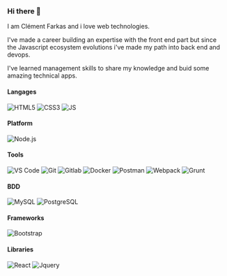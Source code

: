 ### Hi there 👋

I am Clément Farkas and i love web technologies.

I've made a career building an expertise with the front end part but since the Javascript ecosystem evolutions i've made my path into back end and devops.

I've learned management skills to share my knowledge and buid some amazing technical apps.

#### Langages
![HTML5](https://img.shields.io/badge/-HTML5-E34F26?style=flat&logo=html5&logoColor=FFF)
![CSS3](https://img.shields.io/badge/-CSS-1572B6?style=flat&logo=css3&logoColor=FFF)
![JS](https://img.shields.io/badge/-JavaScript-F7DF1E?style=flat&logo=JavaScript&logoColor=000)

#### Platform
![Node.js](https://img.shields.io/badge/-Node.js-339933?style=flat&logo=nodedotjs&logoColor=FFF)

#### Tools
![VS Code](https://img.shields.io/badge/-VSCode-209ce9?style=flat&logo=visualstudiocode&logoColor=FFF)
![Git](https://img.shields.io/badge/-Git-F05032?style=flat&logo=git&logoColor=FFF)
![Gitlab](https://img.shields.io/badge/-Gitlab-fd7e14?style=flat&logo=gitlab&logoColor=FFF)
![Docker](https://img.shields.io/badge/-Docker-2496ED?style=flat&logo=docker&logoColor=FFF)
![Postman](https://img.shields.io/badge/-Postman-FF6C37?style=flat&logo=Postman&logoColor=FFF)
![Webpack](https://img.shields.io/badge/-Webpack-3073b9?style=flat&logo=webpack&logoColor=FFF)
![Grunt](https://img.shields.io/badge/-Grunt-fd7e14?style=flat&logo=grunt&logoColor=FFF)

#### BDD
![MySQL](https://img.shields.io/badge/-MySQL-4479A1?style=flat&logo=MySQL&logoColor=FFF)
![PostgreSQL](https://img.shields.io/badge/-PostgreSQL-336791?style=flat&logo=PostgreSQL&logoColor=FFF)
 
#### Frameworks
![Bootstrap](https://img.shields.io/badge/-Bootstrap-7952B3?style=flat&logo=Bootstrap&logoColor=FFF)

#### Libraries
![React](https://img.shields.io/badge/-React-61DAFB?style=flat&logo=React&logoColor=000)
![Jquery](https://img.shields.io/badge/-jQuery-0769AD?style=flat&logo=jQuery&logoColor=FFF)


<!--
**cdfarkas/cdfarkas** is a ✨ _special_ ✨ repository because its `README.md` (this file) appears on your GitHub profile.

Here are some ideas to get you started:

- 🔭 I’m currently working on ...
- 🌱 I’m currently learning ...
- 👯 I’m looking to collaborate on ...
- 🤔 I’m looking for help with ...
- 💬 Ask me about ...
- 📫 How to reach me: ...
- 😄 Pronouns: ...
- ⚡ Fun fact: ...

Logos codes : https://github.com/simple-icons/simple-icons/blob/develop/slugs.md
-->
